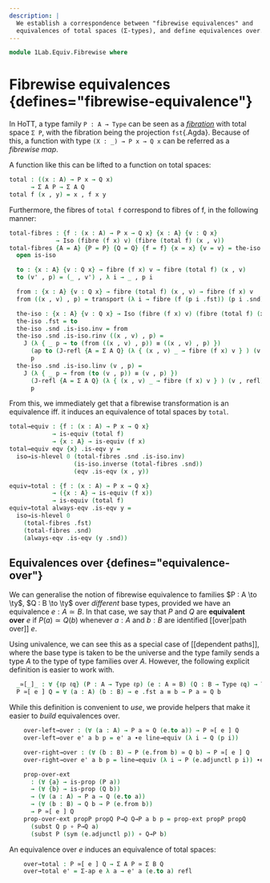 ```yaml
---
description: |
  We establish a correspondence between "fibrewise equivalences" and
  equivalences of total spaces (Σ-types), and define equivalences over.
---
```

<!--
```agda
open import 1Lab.Equiv.FromPath
open import 1Lab.HLevel.Closure
open import 1Lab.Type.Sigma
open import 1Lab.HLevel
open import 1Lab.Equiv
open import 1Lab.Path
open import 1Lab.Type
```
-->

```agda
module 1Lab.Equiv.Fibrewise where
```

# Fibrewise equivalences {defines="fibrewise-equivalence"}

In HoTT, a type family `P : A → Type` can be seen as a [_fibration_]
with total space `Σ P`, with the fibration being the projection
`fst`{.Agda}. Because of this, a function with type `(X : _) → P x → Q
x` can be referred as a _fibrewise map_.

[_fibration_]: https://ncatlab.org/nlab/show/fibration

A function like this can be lifted to a function on total spaces:

<!--
```
private variable
  ℓ : Level
  A B : Type ℓ
  P Q : A → Type ℓ
```
-->

```agda
total : ((x : A) → P x → Q x)
      → Σ A P → Σ A Q
total f (x , y) = x , f x y
```

Furthermore, the fibres of `total f` correspond to fibres of f, in the
following manner:

```agda
total-fibres : {f : (x : A) → P x → Q x} {x : A} {v : Q x}
             → Iso (fibre (f x) v) (fibre (total f) (x , v))
total-fibres {A = A} {P = P} {Q = Q} {f = f} {x = x} {v = v} = the-iso where
  open is-iso

  to : {x : A} {v : Q x} → fibre (f x) v → fibre (total f) (x , v)
  to (v' , p) = (_ , v') , λ i → _ , p i

  from : {x : A} {v : Q x} → fibre (total f) (x , v) → fibre (f x) v
  from ((x , v) , p) = transport (λ i → fibre (f (p i .fst)) (p i .snd)) (v , refl)

  the-iso : {x : A} {v : Q x} → Iso (fibre (f x) v) (fibre (total f) (x , v))
  the-iso .fst = to
  the-iso .snd .is-iso.inv = from
  the-iso .snd .is-iso.rinv ((x , v) , p) =
    J (λ { _ p → to (from ((x , v) , p)) ≡ ((x , v) , p) })
      (ap to (J-refl {A = Σ A Q} (λ { (x , v) _ → fibre (f x) v } ) (v , refl)))
      p
  the-iso .snd .is-iso.linv (v , p) =
    J (λ { _ p → from (to (v , p)) ≡ (v , p) })
      (J-refl {A = Σ A Q} (λ { (x , v) _ → fibre (f x) v } ) (v , refl))
      p
```

From this, we immediately get that a fibrewise transformation is an
equivalence iff. it induces an equivalence of total spaces by `total`.

```agda
total→equiv : {f : (x : A) → P x → Q x}
            → is-equiv (total f)
            → {x : A} → is-equiv (f x)
total→equiv eqv {x} .is-eqv y =
  iso→is-hlevel 0 (total-fibres .snd .is-iso.inv)
                  (is-iso.inverse (total-fibres .snd))
                  (eqv .is-eqv (x , y))

equiv→total : {f : (x : A) → P x → Q x}
            → ({x : A} → is-equiv (f x))
            → is-equiv (total f)
equiv→total always-eqv .is-eqv y =
  iso→is-hlevel 0
    (total-fibres .fst)
    (total-fibres .snd)
    (always-eqv .is-eqv (y .snd))
```

## Equivalences over {defines="equivalence-over"}

We can generalise the notion of fibrewise equivalence to families
$P : A \to \ty$, $Q : B \to \ty$ over *different* base types,
provided we have an equivalence $e : A \simeq B$. In that case, we
say that $P$ and $Q$ are **equivalent over** $e$ if $P(a) \simeq Q(b)$
whenever $a : A$ and $b : B$ are identified [[over|path over]] $e$.

Using univalence, we can see this as a special case of [[dependent paths]],
where the base type is taken to be the universe and the type family sends
a type $A$ to the type of type families over $A$. However, the
following explicit definition is easier to work with.

<!--
```agda
module _ {ℓa ℓb} {A : Type ℓa} {B : Type ℓb} where
```
-->

```agda
  _≃[_]_ : ∀ {ℓp ℓq} (P : A → Type ℓp) (e : A ≃ B) (Q : B → Type ℓq) → Type _
  P ≃[ e ] Q = ∀ (a : A) (b : B) → e .fst a ≡ b → P a ≃ Q b
```

While this definition is convenient to *use*, we provide helpers that
make it easier to *build* equivalences over.

<!--
```agda
  module _ {ℓp ℓq} {P : A → Type ℓp} {Q : B → Type ℓq} (e : A ≃ B) where
    private module e = Equiv e
```
-->

```agda
    over-left→over : (∀ (a : A) → P a ≃ Q (e.to a)) → P ≃[ e ] Q
    over-left→over e' a b p = e' a ∙e line→equiv (λ i → Q (p i))

    over-right→over : (∀ (b : B) → P (e.from b) ≃ Q b) → P ≃[ e ] Q
    over-right→over e' a b p = line→equiv (λ i → P (e.adjunctl p i)) ∙e e' b

    prop-over-ext
      : (∀ {a} → is-prop (P a))
      → (∀ {b} → is-prop (Q b))
      → (∀ (a : A) → P a → Q (e.to a))
      → (∀ (b : B) → Q b → P (e.from b))
      → P ≃[ e ] Q
    prop-over-ext propP propQ P→Q Q→P a b p = prop-ext propP propQ
      (subst Q p ∘ P→Q a)
      (subst P (sym (e.adjunctl p)) ∘ Q→P b)
```

An equivalence over $e$ induces an equivalence of total spaces:

```agda
    over→total : P ≃[ e ] Q → Σ A P ≃ Σ B Q
    over→total e' = Σ-ap e λ a → e' a (e.to a) refl
```
